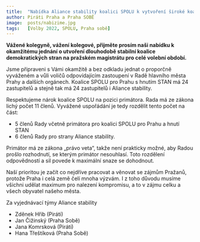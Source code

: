 ```yaml
---
title:  "Nabídka Aliance stability koalici SPOLU k vytvoření široké koalice demokratických subjektů v Praze"
author: Piráti Praha a Praha SOBĚ
image:  posts/nabizime.jpg
tags:   [Volby 2022, SPOLU, Praha sobě]
---
```


**Vážené kolegyně, vážení kolegové, přijměte prosím naši nabídku k okamžitému jednání o utvoření dlouhodobě stabilní koalice demokratických stran na pražském magistrátu pro celé volební období.** 

Jsme připraveni s Vámi okamžitě a bez odkladu jednat o proporčně vyváženém a vůli voličů odpovídajícím zastoupení v Radě hlavního města Prahy a dalších orgánech. Koalice SPOLU pro Prahu s hnutím STAN má 24 zastupitelů a stejně tak má 24 zastupitelů i Aliance stability. 

Respektujeme nárok koalice SPOLU na pozici primátora. Rada má ze zákona lichý počet 11 členů. Vyvážené uspořádání je tedy rozdělit tento počet na část:
- 5 členů Rady včetně primátora pro koalici SPOLU pro Prahu a hnutí STAN 
- 6 členů Rady pro strany Aliance stability. 
 
Primátor má ze zákona „právo veta“, takže není prakticky možné, aby Radou prošlo rozhodnutí, se kterým primátor nesouhlasí. Toto rozdělení odpovědností a sil povede k maximální snaze se dohodnout. 

Naší prioritou je začít co nejdříve pracovat a věnovat se zájmům Pražanů, protože Praha i celá země čelí mnoha výzvám. I z toho důvodu musíme všichni udělat maximum pro nalezení kompromisu, a to v zájmu celku a všech obyvatel našeho města.  

Za vyjednávací týmy Aliance stability

* Zděnek Hřib (Piráti)
* Jan Čižinský (Praha Sobě)
* Jana Komrsková (Piráti)
* Hana Třeštíková (Praha Sobě)


